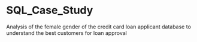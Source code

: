 # SQL_Case_Study
Analysis of the female gender of the credit card loan applicant database to understand the best customers for loan approval
